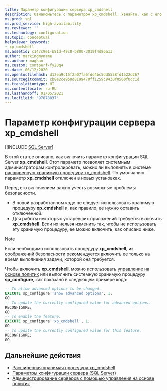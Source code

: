 ```yaml
---
title: Параметр конфигурации сервера xp_cmdshell
description: Ознакомьтесь с параметром xp_cmdshell. Узнайте, как с его помощью можно контролировать выполнение расширенной хранимой процедуры xp_cmdshell в SQL Server. Узнайте, как включить этот параметр.
ms.prod: sql
ms.prod_service: high-availability
ms.reviewer: ''
ms.technology: configuration
ms.topic: conceptual
helpviewer_keywords:
- xp_cmdshell
ms.assetid: c147c9e1-b81d-49c8-b800-3019f4d86a13
author: markingmyname
ms.author: maghan
ms.custom: contperf-fy20q4
ms.date: 06/12/2020
ms.openlocfilehash: d12ea9c15f2a07fa6fdd4bc5dd5538fd1522d267
ms.sourcegitcommit: cb8e2ce950d8199470ff1259c9430f0560f0dc1d
ms.translationtype: HT
ms.contentlocale: ru-RU
ms.lasthandoff: 01/05/2021
ms.locfileid: "97878837"
---
```

# <a name="xp_cmdshell-server-configuration-option"></a>Параметр конфигурации сервера xp_cmdshell

 [!INCLUDE [SQL Server](../../includes/applies-to-version/sqlserver.md)]

В этой статье описано, как включить параметр конфигурации SQL Server **xp_cmdshell**. Этот параметр позволяет системным администраторам контролировать, можно ли выполнять в системе [расширенную хранимую процедуру xp_cmdshell](../../relational-databases/system-stored-procedures/xp-cmdshell-transact-sql.md). По умолчанию параметр **xp_cmdshell** отключен в новых установках.

Перед его включением важно учесть возможные проблемы безопасности.

- В новой разработанном коде не следует использовать хранимую процедуру **xp_cmdshell** и, как правило, ее нужно оставить отключенной.
- Для работы некоторых устаревших приложений требуется включить **xp_cmdshell**. Если их нельзя изменить так, чтобы не использовать эту хранимую процедуру, ее можно включить, как описано ниже.

> [!NOTE]  
> Если необходимо использовать процедуру **xp_cmdshell**, из соображений безопасности рекомендуется включить ее только на время выполнения задачи, которой она требуется.

Чтобы включить **xp_cmdshell**, можно использовать [управление на основе политик](../../relational-databases/policy-based-management/administer-servers-by-using-policy-based-management.md) или выполнить системную хранимую процедуру **sp_configure**, как показано в следующем примере кода:  
  
``` sql
-- To allow advanced options to be changed.  
EXECUTE sp_configure 'show advanced options', 1;  
GO  
-- To update the currently configured value for advanced options.  
RECONFIGURE;  
GO  
-- To enable the feature.  
EXECUTE sp_configure 'xp_cmdshell', 1;  
GO  
-- To update the currently configured value for this feature.  
RECONFIGURE;  
GO  
```  
  
## <a name="next-steps"></a>Дальнейшие действия

- [Расширенная хранимая процедура xp_cmdshell](../../relational-databases/system-stored-procedures/xp-cmdshell-transact-sql.md)
- [Параметры конфигурации сервера (SQL Server)](server-configuration-options-sql-server.md)
- [Администрирование серверов с помощью управления на основе политик](../../relational-databases/policy-based-management/administer-servers-by-using-policy-based-management.md)  
